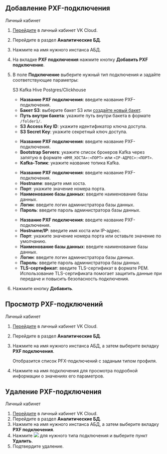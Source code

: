 ## Добавление PXF-подключения

<tabs>
<tablist>
<tab>Личный кабинет</tab>
</tablist>
<tabpanel>

1. [Перейдите](https://msk.cloud.vk.com/app/) в личный кабинет VK Cloud.
1. Перейдите в раздел **Аналитические БД**.
1. Нажмите на имя нужного инстанса АБД.
1. На вкладке **PXF подключения** нажмите кнопку **Добавить PXF подключение**.
1. В поле **Подключение** выберите нужный тип подключения и задайте соответствующие параметры:

    <tabs>
    <tablist>
    <tab>S3</tab>
    <tab>Kafka</tab>
    <tab>Hive</tab>
    <tab>Postgres/Clickhouse</tab>
    </tablist>
    <tabpanel>

    - **Название PXF подключения**: введите название PXF-подключения.
    - **Бакет S3**: выберите бакет S3 или [создайте новый бакет](/ru/storage/s3/instructions/buckets/create-bucket).
    - **Путь внутри бакета**: укажите путь внутри бакета в формате `/folder1/`.
    - **S3 Access Key ID**: укажите идентификатор ключа доступа.
    - **S3 Secret Key**: укажите секретный ключ доступа.

    </tabpanel>
    <tabpanel>

    - **Название PXF подключения**: введите название PXF-подключения.
    - **Bootstrap Servers**: укажите список брокеров Kafka через запятую в формате `<ИМЯ_ХОСТА>:<ПОРТ>` или `<IP-АДРЕС>:<ПОРТ>`.
    - **Kafka-Топик**: укажите название топика Kafka.

    </tabpanel>
    <tabpanel>

    - **Название PXF подключения**: введите название PXF-подключения.
    - **Hostname**: введите имя хоста.
    - **Порт**: укажите значение номера порта.
    - **Наименование базы данных**: введите наименование базы данных.
    - **Логин**: введите логин администратора базы данных.
    - **Пароль**: введите пароль администратора базы данных.

    </tabpanel>
    <tabpanel>

    - **Название PXF подключения**: введите название PXF-подключения.
    - **Hostname/IP**: введите имя хоста или IP-адрес.
    - **Порт**: укажите значение номера порта или оставьте значение по умолчанию.
    - **Наименование базы данных**: введите наименование базы данных.
    - **Логин**: введите логин администратора базы данных.
    - **Пароль**: введите пароль администратора базы данных.
    - **TLS-сертификат**: введите TLS-сертификат в формате PEM. Использование TLS-сертификата помогает защитить данные при передаче и повысить безопасность подключения.

    </tabpanel>
    </tabs>

1. Нажмите кнопку **Добавить**.

</tabpanel>
</tabs>

## Просмотр PXF-подключений

<tabs>
<tablist>
<tab>Личный кабинет</tab>
</tablist>
<tabpanel>

1. [Перейдите](https://msk.cloud.vk.com/app/) в личный кабинет VK Cloud.
1. Перейдите в раздел **Аналитические БД**.
1. Нажмите на имя нужного инстанса АБД, а затем выберите вкладку **PXF подключения**.

    Отобразится список PFX-подключений с заданым типом профиля.

1. Нажмите на имя подключения для просмотра подробной информации о значениях его параметров.

</tabpanel>
</tabs>

## Удаление PXF-подключения

<tabs>
<tablist>
<tab>Личный кабинет</tab>
</tablist>
<tabpanel>

1. [Перейдите](https://msk.cloud.vk.com/app/) в личный кабинет VK Cloud.
1. Перейдите в раздел **Аналитические БД**.
1. Нажмите на имя нужного инстанса АБД, а затем выберите вкладку **PXF подключения**.
1. Нажмите ![ ](/ru/assets/more-icon.svg "inline") для нужного типа подключения и выберите пункт **Удалить**.
1. Подтвердите удаление.

</tabpanel>
</tabs>